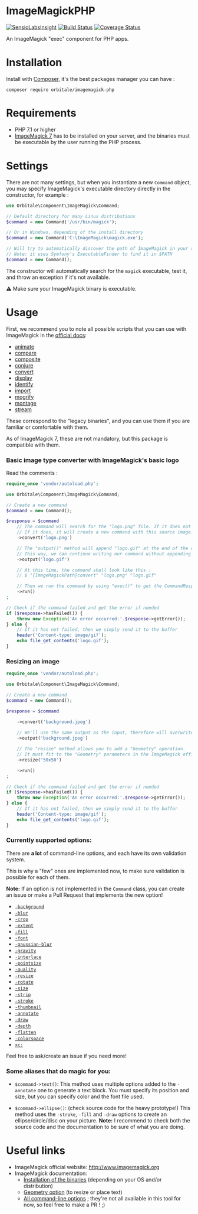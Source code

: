 ImageMagickPHP
===============

[![SensioLabsInsight](https://insight.sensiolabs.com/projects/ff8b439c-772a-495e-9780-4e8e8e451254/mini.png)](https://insight.sensiolabs.com/projects/ff8b439c-772a-495e-9780-4e8e8e451254)
[![Build Status](https://travis-ci.org/Orbitale/ImageMagickPHP.png)](https://travis-ci.org/Orbitale/ImageMagickPHP)
[![Coverage Status](https://coveralls.io/repos/Orbitale/ImageMagickPHP/badge.png)](https://coveralls.io/r/Orbitale/ImageMagickPHP)

An ImageMagick "exec" component for PHP apps.

Installation
===============

Install with [Composer](https://getcomposer.org/), it's the best packages manager you can have :

```shell
composer require orbitale/imagemagick-php
```

Requirements
===============

* PHP 7.1 or higher
* [ImageMagick 7](https://www.imagemagick.org/) has to be installed on your server, and the binaries must be executable by the user running the PHP process.

Settings
===============

There are not many settings, but when you instantiate a new `Command` object, you may specify ImageMagick's executable directory directly in the constructor, for example :

```php
use Orbitale\Component\ImageMagick\Command;

// Default directory for many Linux distributions
$command = new Command('/usr/bin/magick');

// Or in Windows, depending of the install directory
$command = new Command('C:\ImageMagick\magick.exe');

// Will try to automatically discover the path of ImageMagick in your system
// Note: it uses Symfony's ExecutableFinder to find it in $PATH
$command = new Command();
```

The constructor will automatically search for the `magick` executable, test it, and throw an exception if it's not available.

⚠️ Make sure your ImageMagick binary is executable.

Usage
===============

First, we recommend you to note all possible scripts that you can use with ImageMagick in the [official docs](https://imagemagick.org/script/command-line-tools.php):

* [animate](https://imagemagick.org/script/animate.php)
* [compare](https://imagemagick.org/script/compare.php)
* [composite](https://imagemagick.org/script/composite.php)
* [conjure](https://imagemagick.org/script/conjure.php)
* [convert](https://imagemagick.org/script/convert.php)
* [display](https://imagemagick.org/script/display.php)
* [identify](https://imagemagick.org/script/identify.php)
* [import](https://imagemagick.org/script/import.php)
* [mogrify](https://imagemagick.org/script/mogrify.php)
* [montage](https://imagemagick.org/script/montage.php)
* [stream](https://imagemagick.org/script/stream.php)

These correspond to the "legacy binaries", and you can use them if you are familiar or comfortable with them.

As of ImageMagick 7, these are not mandatory, but this package is compatible with them.

### Basic image type converter with ImageMagick's basic logo

Read the comments :

```php
require_once 'vendor/autoload.php';

use Orbitale\Component\ImageMagick\Command;

// Create a new command
$command = new Command();

$response = $command
    // The command will search for the "logo.png" file. If it does not exist, it will throw an exception.
    // If it does, it will create a new command with this source image.
    ->convert('logo.png')

    // The "output()" method will append "logo.gif" at the end of the command-line instruction as a filename.
    // This way, we can continue writing our command without appending "logo.gif" ourselves.
    ->output('logo.gif')

    // At this time, the command shall look like this :
    // $ "{ImageMagickPath}convert" "logo.png" "logo.gif"

    // Then we run the command by using "exec()" to get the CommandResponse
    ->run()
;

// Check if the command failed and get the error if needed
if ($response->hasFailed()) {
    throw new Exception('An error occurred:'.$response->getError());
} else {
    // If it has not failed, then we simply send it to the buffer
    header('Content-type: image/gif');
    echo file_get_contents('logo.gif');
}
```

### Resizing an image

```php
require_once 'vendor/autoload.php';

use Orbitale\Component\ImageMagick\Command;

// Create a new command
$command = new Command();

$response = $command

    ->convert('background.jpeg')
    
    // We'll use the same output as the input, therefore will overwrite the source file after resizing it.
    ->output('background.jpeg')

    // The "resize" method allows you to add a "Geometry" operation.
    // It must fit to the "Geometry" parameters in the ImageMagick official documentation (see links below & phpdoc)
    ->resize('50x50')

    ->run()
;

// Check if the command failed and get the error if needed
if ($response->hasFailed()) {
    throw new Exception('An error occurred:'.$response->getError());
} else {
    // If it has not failed, then we simply send it to the buffer
    header('Content-type: image/gif');
    echo file_get_contents('logo.gif');
}
```

### Currently supported options:

There are **a lot** of command-line options, and each have its own validation system.
 
This is why a "few" ones are implemented now, to make sure validation is possible for each of them.

**Note:** If an option is not implemented in the `Command` class, you can create an issue or make a Pull Request that implements the new option!

* [`-background`](http://www.imagemagick.org/script/command-line-options.php#background)
* [`-blur`](http://www.imagemagick.org/script/command-line-options.php#blur)
* [`-crop`](http://www.imagemagick.org/script/command-line-options.php#crop)
* [`-extent`](http://www.imagemagick.org/script/command-line-options.php#extent)
* [`-fill`](http://www.imagemagick.org/script/command-line-options.php#fill)
* [`-font`](http://www.imagemagick.org/script/command-line-options.php#font)
* [`-gaussian-blur`](http://www.imagemagick.org/script/command-line-options.php#gaussian-blur)
* [`-gravity`](http://www.imagemagick.org/script/command-line-options.php#gravity)
* [`-interlace`](http://www.imagemagick.org/script/command-line-options.php#interlace)
* [`-pointsize`](http://www.imagemagick.org/script/command-line-options.php#pointsize)
* [`-quality`](http://www.imagemagick.org/script/command-line-options.php#quality)
* [`-resize`](http://www.imagemagick.org/script/command-line-options.php#resize)
* [`-rotate`](http://www.imagemagick.org/script/command-line-options.php#rotate)
* [`-size`](http://www.imagemagick.org/script/command-line-options.php#size)
* [`-strip`](http://www.imagemagick.org/script/command-line-options.php#strip)
* [`-stroke`](http://www.imagemagick.org/script/command-line-options.php#stroke)
* [`-thumbnail`](http://www.imagemagick.org/script/command-line-options.php#thumbnail)
* [`-annotate`](http://www.imagemagick.org/script/command-line-options.php#annotate)
* [`-draw`](http://www.imagemagick.org/script/command-line-options.php#draw)
* [`-depth`](http://www.imagemagick.org/script/command-line-options.php#depth)
* [`-flatten`](http://www.imagemagick.org/script/command-line-options.php#flatten)
* [`-colorspace`](http://www.imagemagick.org/script/command-line-options.php#colorspace)
* [`xc:`](http://www.imagemagick.org/Usage/canvas/)

Feel free to ask/create an issue if you need more!

### Some aliases that do magic for you:

* `$command->text()`:
This method uses multiple options added to the `-annotate` one to generate a text block.
You must specify its position and size, but you can specify color and the font file used.

* `$command->ellipse()`: (check source code for the heavy prototype!)
This method uses the `-stroke`, `-fill` and `-draw` options to create an ellipse/circle/disc on your picture.
**Note:** I recommend to check both the source code and the documentation to be sure of what you are doing.

Useful links
===============

* ImageMagick official website: http://www.imagemagick.org
* ImageMagick documentation:
    * [Installation of the binaries](https://www.imagemagick.org/script/download.php) (depending on your OS and/or distribution)
    * [Geometry option](https://www.imagemagick.org/script/command-line-processing.php#geometry) (to resize or place text)
    * [All command-line options](https://imagemagick.org/script/command-line-options.php) ; they're not all available in this tool for now, so feel free to make a PR ! ;)

